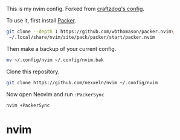 This is my nvim config. Forked from [craftzdog's config](https://github.com/craftzdog/dotfiles-public).

To use it, first install [Packer](https://github.com/wbthomason/packer.nvim).

```bash
git clone --depth 1 https://github.com/wbthomason/packer.nvim\
 ~/.local/share/nvim/site/pack/packer/start/packer.nvim
```

Then make a backup of your current config.

```bash
mv ~/.config/nvim ~/.config/nvim.bak
```

Clone this repository.

```bash
git clone https://github.com/nexxeln/nvim ~/.config/nvim
```

Now open Neovim and run `:PackerSync`

```bash
nvim +PackerSync
```

# nvim
